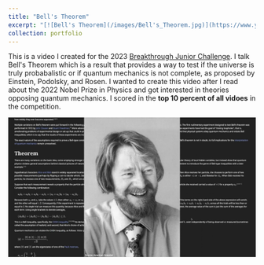 ```yaml
---
title: "Bell's Theorem"
excerpt: "[![Bell's Theorem](/images/Bell's_Theorem.jpg)](https://www.youtube.com/watch?v=OU-ZYBw2cnA)"
collection: portfolio
---
```


This is a video I created for the 2023 [Breakthrough Junior Challenge](https://breakthroughjuniorchallenge.org/). I talk Bell's Theorem which is a result that provides a way to test if the universe is truly probabalistic or if quantum mechanics is not complete, as proposed by Einstein, Podolsky, and Rosen. I wanted to create this video after I read about the 2022 Nobel Prize in Physics and got interested in theories opposing quantum mechanics. I scored in the **top 10 percent of all vidoes** in the competition.

[![No Cloning Theorem](/images/Bell's_Theorem.jpg)](https://www.youtube.com/watch?v=OU-ZYBw2cnA)
